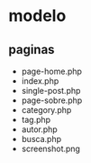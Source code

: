 # modelo
## paginas 
- page-home.php
- index.php 
- single-post.php
- page-sobre.php
- category.php
- tag.php
- autor.php
- busca.php
- screenshot.png